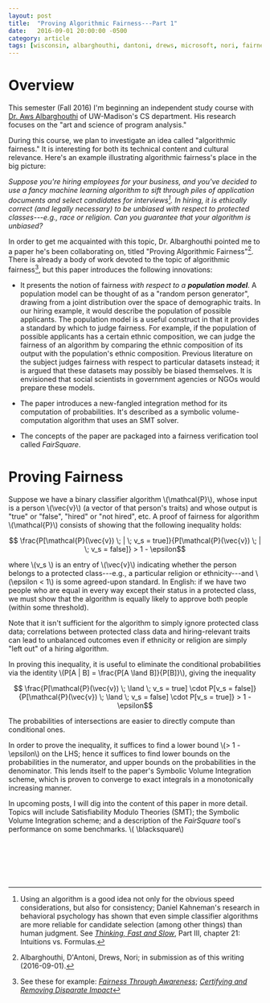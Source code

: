 ```yaml
---
layout: post
title:  "Proving Algorithmic Fairness---Part 1"
date:   2016-09-01 20:00:00 -0500
category: article
tags: [wisconsin, albarghouthi, dantoni, drews, microsoft, nori, fairness] 
---
```


# Overview

This semester (Fall 2016) I'm beginning an independent study course with 
[Dr. Aws Albarghouthi](http://pages.cs.wisc.edu/~aws/) of UW-Madison's 
CS department. His research focuses on the "art and science of program 
analysis." 

During this course, we plan to investigate an idea called "algorithmic
fairness." It is interesting for both its technical content and
cultural relevance. Here's an example illustrating algorithmic 
fairness's place in the big picture:

*Suppose you're hiring employees for your business, and you've decided
to use a fancy machine learning algorithm to sift through piles of application
documents and select candidates for interviews[^1]. In hiring, it is ethically
correct (and legally necessary) to be unbiased with respect to protected 
classes---e.g., race or religion. Can you guarantee that your algorithm is 
unbiased?* 

In order to get me acquainted with this topic, Dr. Albarghouthi pointed me 
to a paper he's been collaborating on, titled "Proving Algorithmic 
Fairness"[^2]. There is already a body of work devoted to the topic of 
algorithmic fairness[^3], but this paper introduces the following innovations:

* It presents the notion of fairness *with respect to a **population model***.
  A population model can be thought of as a "random person generator", drawing
  from a joint distribution over the space of demographic traits. In our hiring
  example, it would describe the population of possible applicants. The 
  population model is a useful construct in that it provides a standard
  by which to judge fairness. For example, if the population of possible
  applicants has a certain ethnic composition, we can judge the fairness of
  an algorithm by comparing the ethnic composition of its output with the 
  population's ethnic composition. Previous literature on the subject 
  judges fairness with respect to particular datasets instead; it is argued
  that these datasets may possibly be biased themselves. It is envisioned that
  social scientists in government agencies or NGOs would prepare these models.
 
* The paper introduces a new-fangled integration method for its computation
  of probabilities. It's described as a symbolic volume-computation algorithm 
  that uses an SMT solver. 

* The concepts of the paper are packaged into a fairness verification tool
  called *FairSquare*.

# Proving Fairness

Suppose we have a binary classifier algorithm \\(\mathcal{P}\\), whose input is
a person \\(\vec{v}\\) (a vector of that person's traits) and whose output is 
"true" or "false", "hired" or "not hired", etc. A proof of fairness for 
algorithm \\(\mathcal{P}\\) consists of showing that the following inequality
holds:

$$ \frac{P[\mathcal{P}(\vec{v}) \; | \; v_s = true]}{P[\mathcal{P}(\vec{v}) \; | \; v_s = false]} > 1 - \epsilon$$

where \\(v_s \\) is an entry of \\(\vec{v}\\) indicating whether the person
belongs to a protected class---e.g., a particular religion or ethnicity---and
\\(\epsilon < 1\\) is some agreed-upon standard. In English: if we have two 
people who are equal in every way except their status in a protected class,
we must show that the algorithm is equally likely to approve both people
(within some threshold). 

Note that it isn't sufficient for the algorithm to
simply ignore protected class data; correlations between protected
class data and hiring-relevant traits can lead to unbalanced outcomes even if
ethnicity or religion are simply "left out" of a hiring algorithm. 

In proving this inequality, it is useful to eliminate the conditional
probabilities via the identity \\(P[A | B] = \frac{P[A \land B]}{P[B]}\\),
giving the inequality

$$ \frac{P[\mathcal{P}(\vec{v}) \; \land  \; v_s = true] \cdot P[v_s = false]}{P[\mathcal{P}(\vec{v}) \; \land \; v_s = false] \cdot P[v_s = true]} > 1 - \epsilon$$

The probabilities of intersections are easier to directly compute than
conditional ones. 

In order to prove the inequality, it suffices to find a lower bound 
\\(> 1 - \epsilon\\) on the 
LHS; hence it suffices to find lower bounds on the probabilities in the 
numerator, and upper bounds on the probabilities in the denominator. 
This lends itself to the paper's Symbolic
Volume Integration scheme, which is proven to converge to exact integrals
in a monotonically increasing manner.

In upcoming posts, I will dig into the content of this paper in more detail.
Topics will include Satisfiability Modulo Theories (SMT); the Symbolic Volume
Integration scheme; and a description of the *FairSquare* tool's performance on
some benchmarks.
\\( \blacksquare\\)  

&nbsp;

&nbsp;

&nbsp;

[^1]: Using an algorithm is a good idea not only for the obvious speed considerations, but also for consistency; Daniel Kahneman's research in behavioral psychology has shown that even simple classifier algorithms are more reliable for candidate selection (among other things) than human judgment. See [*Thinking, Fast and Slow*](https://www.amazon.com/Thinking-Fast-Slow-Daniel-Kahneman/dp/0374275637/ref=sr_1_1?ie=UTF8&qid=1329063030&sr=8-1), Part III, chapter 21: Intuitions vs. Formulas. 

[^2]: Albarghouthi, D'Antoni, Drews, Nori; in submission as of this writing (2016-09-01).

[^3]: See these for example: [*Fairness Through Awareness*](https://arxiv.org/abs/1104.3913); [*Certifying and Removing Disparate Impact*](https://arxiv.org/abs/1412.3756)
